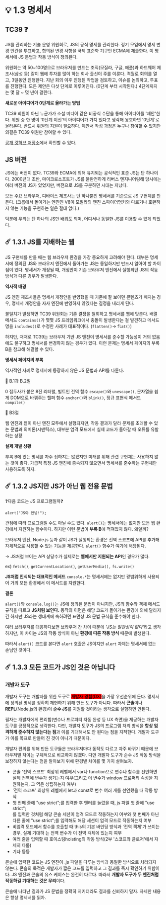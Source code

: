 # 💡 1.3 명세서

## TC39 ❓

JS를 관리하는 기술 운영 위원회로, JS의 공식 명세를 관리한다. 정기 모임에서 명세 변경 안건을 투표하고, 합의된 변경 사항을 국제 표준화 기구인 ECMA에 제출한다. 이 명세서에 JS 문법과 작동 방식이 정의된다.&#x20;

위원회는 약 50\~100명으로 브라우저를 만드는 조직(모질라, 구글, 애플)과 하드웨어 제조사(삼성 등) 같이 웹에 투자를 많이 하는 회사 출신이 주를 이룬다. 격월로 회의를 열고, 3일동안 진행한다. 지난 회의 이후 진행된 작업을 검토하고, 이슈를 논의하고, 투표를 진행한다. 모든 제안은 다섯 단계로 이루어진다. (0단계 부터 시작된다.) 4단계까지는 몇 달 \~ 몇 년이 걸린다.

**새로운 아이디어가 0단계로 올라가는 방법**

TC39 회원이 아닌 누군가가 소셜 미디어 같은 비공식 수단을 통해 아이디어를 '제안'한다. 위원 중 한 명이 '0단계 이전'의 아이디어가 가치 있다고 생각해 옹호하면 '0단계'로 올라온다. 반드시 위원의 지원이 필요하다. 제안서 작성 과정은 누구나 참여할 수 있지만 의결은 TC39 위원만 참여할 수 있다.

[공개 깃허브 저장소](https://github.com/tc39/proposals)에서 확인할 수 있다.

## JS 버전

JS에는 버전이 없다. TC39와 ECMA에 의해 유지되는 공식적인 표준 JS는 단 하나이다. 2000년대 초반, 마이크로소프트가 JS를 불완전하게 리버스 엔지니어링해 당시에는 여러 버전의 JS가 있었지만, 버전으로 JS를 구분하던 시대는 지났다.

모든 주요 브라우저, 디바이스 제조사는 단 하나뿐인 명세서를 기준으로 JS 구현체를 만든다. (크롬에서 돌아가는 엔진인 V8이 모질라의 엔진 스파이더멍키와 다르거나 호환하지 않는 기능을 구현하는 일은 절대 없다.)

덕분에 우리는 단 하나의 JS만 배워도 되며, 어디서나 동일한 JS를 이용할 수 있게 되었다.

## ☄️ 1.3.1 JS를 지배하는 웹

JS 구현체를 만들 때는 웹 브라우저 환경을 가장 중요하게 고려해야 한다.  대부분 명세서에 정의된 JS와 브라우저 엔진에서 돌아가는 JS는 동일하지만 반드시 알아야 할 차이점이 있다. 명세서가 개정될 때, 개정안이 기존 브라우저 엔진에서 실행되던 JS의 작동 방식과 다른 경우가 발생한다.

**역사적 배경**

JS 엔진 제조사들은 명세서 개정안을 반영했을 때 기존에 잘 보이던 콘텐츠가 깨지는 경우, 명세서 개정안을 자사 엔진에 반영하지 않겠다는 결정을 내리게 된다.

불일치가 발생하면 TC39 위원회는 기존 결정을 철회하고 명세서를 웹에 맞춘다. 배열 메서드 `contains()`가 몇몇 JS 프레임워크에서 충돌이 발생한다는 걸 발견하고 메서드명을 `includes()`로 수정한 사례가 대표적이다. (`flatten()`-> f`lat()`)

하지만, 때때로 TC39는 브라우저 기반 JS 엔진이 명세서를 준수할 가능성이 거의 없음에도 불구하고 명세서를 변경하지 않는 경우가 있다. 이런 문제는 명세서 페이지의 부록 B을 참고해 해결할 수 있다.

**명세서 페이지의 부록**

역사적인 사례로 명세서에 등장하지 않은 JS 문법과 API를 다룬다.&#x20;

🎈 B.1과 B.2절

0 접두사가 붙은 8진 리터럴, 빌트인 전역 함수 `escape()`와 `unescape()`, 문자열을 쉽게 DOM으로 바꿔주는 헬퍼 함수 `anchor()`와 `blink()`, 정규 표현식 메서드 `compile()`

🎈 B3절

웹 엔진과 웹이 아닌 엔진 모두에서 실행되지만, 작동 결과가 달라 문제를 초래할 수 있는 문법과 의미론(시맨틱스), 대부분 엄격 모드에서 실제 코드가 돌아갈 때 오류를 유발하는 상황

**실제 개발 상황**

부록 B에 있는 명세를 자주 접하지는 않겠지만 미래를 위해 관련 구현체는 사용하지 않는 것이 좋다. 가급적 특정 JS 엔진에 종속되지 않으면서 명세서를 준수하는 구현체만 사용하도록 하자.

## ☄️ 1.3.2 JS지만 JS가 아닌 웹 전용 문법

❓다음 코드는 JS 프로그램일까❓

`alert("JS야 안녕!");`

관점에 따라 프로그램일 수도 아닐 수도 있다. `alert()`는 명세서에는 없지만 모든 웹 환경에서 지원하는 함수이다. 하지만 이런 문법이 **부록 B**에 적혀있지 않다. 왜일까?

브라우저 엔진, Node.js 등과 같이 JS가 실행되는 환경은 전역 스코프에 API를 추가해 자체적으로 사용할 수 있는 기능을 제공한다. `alert()` 함수가 여기에 해당된다.

-> JS처럼 보이는 API 상당수가 실제로는 **웹에서만 지원되는 API**인 경우가 많다.

ex) `fetch()`, `getCurrentLocation()`, `getUserMedia(),` `fs.write()`

**JS처럼 인식되는 대표적인 메서드** `console.*`는  명세서에는 없지만 광범위하게 사용되어 거의 모든 환경에서 이 메서드를 지원한다.

**결론**

`alert()`와 `console.log()`는 JS에 정의된 문법이 아니지만, JS의 함수와 객체 메서드 규칙을 따르고 **JS처럼 보인다.** 동작의 이면은 해당 코드가 돌아가는 환경에 의해 달라지긴 하지만 JS라는 생태계에 속하려면 표면상 JS 문법 규칙을 준수해야 한다.

여러 브라우저를 대응하다보면 브라우저 간 차이 때문에 _'JS는 일관성이 없다'_&#xB77C;고 생각하지만, 이 차이는 JS의 작동 방식이 아닌 **환경에 따른 작동 방식** 때문에 발생한다.

따라서 `alert()` 코드를 본다면 `alert` 호출은 JS이지만 `alert` 자체는 명세서에 없는 손님인 것이다.

## ☄️ 1.3.3 모든 코드가 JS인 것은 아닙니다

### 개발자 도구

개발자 도구는 개발자를 위한 도구로 <mark style="background-color:red;">개발자 경험(DX)</mark>을 가장 우선순위에 둔다. 명세서에 정의된 명세를 정확히 재현하기 위해 만든 도구가 아니다. 따라서 **콘솔**이나 **REPL**(Node.js의 환경)이 **순수 JS**를 지원할 것이라는 생각으로 실험하면 안된다.

필자는 개발자에게 편리함(변수나 프로퍼티 자동 완성 등 UX 측면)을 제공하는 개발자 도구를 긍정적으로 생각한다. 다만, 개발자 도구가 JS의 프로그램 처리 방식을 **항상 엄격하게 준수하지 않는다는 점**과 이를 기대해서도 안 된다는 점을 지적한다. 개발자 도구가 이를 목표로 만들어 진 것이 아니기 때문이다.

개발자 편의를 위해 만든 도구들은 브라우저마다 동작도 다르고 자주 바뀌기 때문에 브라우저별 차이는 구체적으로 비교하지 않겠다. 다만 개발자 도구가 순수 JS 작동 방식을 보장하지 않는다는 점을 알아보기 위해 환경별 차이를 몇 가지 살펴보자.

* 콘솔 '전역 스코프' 최상위 레벨에서 var나 function으로 변수나 함수를 선언하면 실제 전역에 변수가 생기는지 여부(그리고 이 변수가 window 프로퍼티 속성을 지원하는지, 그 역은 성립하는지 여부)
* ﻿'전역 스코프' 최상위 레벨에서 let과 const로 변수 여러 개를 선언했을 때 작동 방식
* ﻿﻿첫 번째 줄에 "use strict";를 입력한 후 엔터를 눌렀을 때, js 파일 첫 줄에 "use strict";\
  를 입력한 것처럼 해당 콘솔 세션이 엄격 모드로 작동하는지 여부와 첫 번째가 아닌 다른 줄에 "use strict";를 입력해도 해당 세션이 엄격 모드로 작동하는지 여부
* ﻿﻿비엄격 모드에서 함수를 호출할 때 this의 기본 바인딩 방식과 '전역 객체'가 쓰이는 경우, 실제 기대하 는 전역 변수가 이 전역 객체에 있는지 여부
* ﻿﻿여러 줄을 입력할 때 호이스팅hoisting의 작동 방식(2부 '스코프와 클로저'에서 자세히 다룸)
* ﻿﻿기타 등등

콘솔에 입력한 코드는 JS 엔진이 .js 파일을 다루는 방식과 동일한 방식으로 처리되지 않는다. 콘솔의 목적은 개발자가 짧은 코드를 입력하고 그 결과를 즉시 확인하기 위함이다. JS 엔진과 콘솔의 유스 케이스는 완전히 다르다. 따라서 **개발자 도구가 두 엔진처럼 작동하길 기대하는 것은 무리**이다.

콘솔에 나타난 결과가 JS 문법을 정확히 지키더라도 결과를 신뢰하지 말자. 자세한 내용은 항상 명세서를 읽자.
